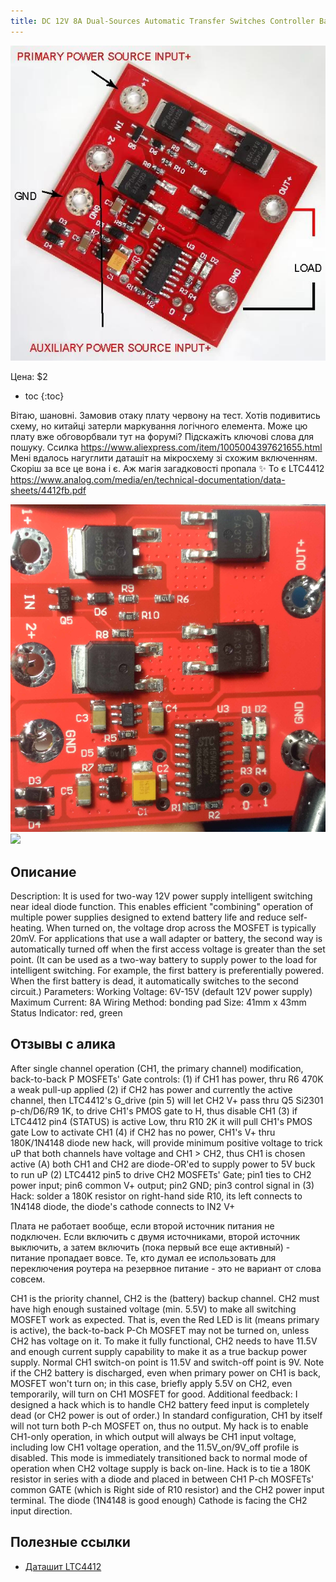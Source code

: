```yaml
---
title: DC 12V 8A Dual-Sources Automatic Transfer Switches Controller Battery UPS Power Supply Module
---
```


![](logo.jpg)

Цена: $2

- toc 
{:toc}

Вітаю, шановні. Замовив отаку плату червону на тест. Хотів подивитись схему, но китайці затерли маркування логічного елемента. Може цю плату вже обговорбвали тут на форумі? Підскажіть ключові слова для пошуку. Ссилка https://www.aliexpress.com/item/1005004397621655.html
Мені вдалось нагуглити даташіт на мікросхему зі схожим включенням. Скоріш за все це вона і є. Аж магія загадковості пропала ✨
То є LTC4412 https://www.analog.com/media/en/technical-documentation/data-sheets/4412fb.pdf

![](foto.jpg)
![](modify.jpg)

## Описание
Description:
It is used for two-way 12V power supply intelligent switching near ideal diode function. This enables efficient "combining" operation of multiple power supplies designed to extend battery life and reduce self-heating. When turned on, the voltage drop across the MOSFET is typically 20mV. For applications that use a wall adapter or battery, the second way is automatically turned off when the first access voltage is greater than the set point. (It can be used as a two-way battery to supply power to the load for intelligent switching. For example, the first battery is preferentially powered. When the first battery is dead, it automatically switches to the second circuit.)
Parameters:
Working Voltage: 6V-15V (default 12V power supply)
Maximum Current: 8A
Wiring Method: bonding pad
Size: 41mm x 43mm
Status Indicator: red, green

## Отзывы с алика
After single channel operation (CH1, the primary channel) modification, back-to-back P MOSFETs' Gate controls: (1) if CH1 has power, thru R6 470K a weak pull-up applied (2) if CH2 has power and currently the active channel, then LTC4412's G_drive (pin 5) will let CH2 V+ pass thru Q5 Si2301 p-ch/D6/R9 1K, to drive CH1's PMOS gate to H, thus disable CH1 (3) if LTC4412 pin4 (STATUS) is active Low, thru R10 2K it will pull CH1's PMOS gate Low to activate CH1 (4) if CH2 has no power, CH1's V+ thru 180K/1N4148 diode new hack, will provide minimum positive voltage to trick uP that both channels have voltage and CH1 > CH2, thus CH1 is chosen active (A) both CH1 and CH2 are diode-OR'ed to supply power to 5V buck to run uP (2) LTC4412 pin5 to drive CH2 MOSFETs' Gate; pin1 ties to CH2 power input; pin6 common V+ output; pin2 GND; pin3 control signal in (3) Hack: solder a 180K resistor on right-hand side R10, its left connects to 1N4148 diode, the diode's cathode connects to IN2 V+


Плата не работает вообще, если второй источник питания не подключен. Если включить с двумя источниками, второй источник выключить, а затем включить (пока первый все еще активный) - питание пропадает вовсе. Те, кто думал ее использовать для переключения роутера на резервное питание - это не вариант от слова совсем.


CH1 is the priority channel, CH2 is the (battery) backup channel. CH2 must have high enough sustained voltage (min. 5.5V) to make all switching MOSFET work as expected. That is, even the Red LED is lit (means primary is active), the back-to-back P-Ch MOSFET may not be turned on, unless CH2 has voltage on it. To make it fully functional, CH2 needs to have 11.5V and enough current supply capability to make it as a true backup power supply. Normal CH1 switch-on point is 11.5V and switch-off point is 9V. Note if the CH2 battery is discharged, even when primary power on CH1 is back, MOSFET won't turn on; in this case, briefly apply 5.5V on CH2, even temporarily, will turn on CH1 MOSFET for good.
Additional feedback: I designed a hack which is to handle CH2 battery feed input is completely dead (or CH2 power is out of order.) In standard configuration, CH1 by itself will not turn both P-ch MOSFET on, thus no output. My hack is to enable CH1-only operation, in which output will always be CH1 input voltage, including low CH1 voltage operation, and the 11.5V_on/9V_off profile is disabled. This mode is immediately transitioned back to normal mode of operation when CH2 voltage supply is back on-line. Hack is to tie a 180K resistor in series with a diode and placed in between CH1 P-ch MOSFETs' common GATE (which is Right side of R10 resistor) and the CH2 power input terminal. The diode (1N4148 is good enough) Cathode is facing the CH2 input direction.

## Полезные ссылки 
- [Даташит LTC4412](LTC4412.pdf)
